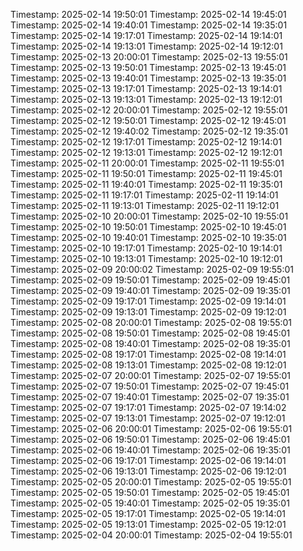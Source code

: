 Timestamp: 2025-02-14 19:50:01
Timestamp: 2025-02-14 19:45:01
Timestamp: 2025-02-14 19:40:01
Timestamp: 2025-02-14 19:35:01
Timestamp: 2025-02-14 19:17:01
Timestamp: 2025-02-14 19:14:01
Timestamp: 2025-02-14 19:13:01
Timestamp: 2025-02-14 19:12:01
Timestamp: 2025-02-13 20:00:01
Timestamp: 2025-02-13 19:55:01
Timestamp: 2025-02-13 19:50:01
Timestamp: 2025-02-13 19:45:01
Timestamp: 2025-02-13 19:40:01
Timestamp: 2025-02-13 19:35:01
Timestamp: 2025-02-13 19:17:01
Timestamp: 2025-02-13 19:14:01
Timestamp: 2025-02-13 19:13:01
Timestamp: 2025-02-13 19:12:01
Timestamp: 2025-02-12 20:00:01
Timestamp: 2025-02-12 19:55:01
Timestamp: 2025-02-12 19:50:01
Timestamp: 2025-02-12 19:45:01
Timestamp: 2025-02-12 19:40:02
Timestamp: 2025-02-12 19:35:01
Timestamp: 2025-02-12 19:17:01
Timestamp: 2025-02-12 19:14:01
Timestamp: 2025-02-12 19:13:01
Timestamp: 2025-02-12 19:12:01
Timestamp: 2025-02-11 20:00:01
Timestamp: 2025-02-11 19:55:01
Timestamp: 2025-02-11 19:50:01
Timestamp: 2025-02-11 19:45:01
Timestamp: 2025-02-11 19:40:01
Timestamp: 2025-02-11 19:35:01
Timestamp: 2025-02-11 19:17:01
Timestamp: 2025-02-11 19:14:01
Timestamp: 2025-02-11 19:13:01
Timestamp: 2025-02-11 19:12:01
Timestamp: 2025-02-10 20:00:01
Timestamp: 2025-02-10 19:55:01
Timestamp: 2025-02-10 19:50:01
Timestamp: 2025-02-10 19:45:01
Timestamp: 2025-02-10 19:40:01
Timestamp: 2025-02-10 19:35:01
Timestamp: 2025-02-10 19:17:01
Timestamp: 2025-02-10 19:14:01
Timestamp: 2025-02-10 19:13:01
Timestamp: 2025-02-10 19:12:01
Timestamp: 2025-02-09 20:00:02
Timestamp: 2025-02-09 19:55:01
Timestamp: 2025-02-09 19:50:01
Timestamp: 2025-02-09 19:45:01
Timestamp: 2025-02-09 19:40:01
Timestamp: 2025-02-09 19:35:01
Timestamp: 2025-02-09 19:17:01
Timestamp: 2025-02-09 19:14:01
Timestamp: 2025-02-09 19:13:01
Timestamp: 2025-02-09 19:12:01
Timestamp: 2025-02-08 20:00:01
Timestamp: 2025-02-08 19:55:01
Timestamp: 2025-02-08 19:50:01
Timestamp: 2025-02-08 19:45:01
Timestamp: 2025-02-08 19:40:01
Timestamp: 2025-02-08 19:35:01
Timestamp: 2025-02-08 19:17:01
Timestamp: 2025-02-08 19:14:01
Timestamp: 2025-02-08 19:13:01
Timestamp: 2025-02-08 19:12:01
Timestamp: 2025-02-07 20:00:01
Timestamp: 2025-02-07 19:55:01
Timestamp: 2025-02-07 19:50:01
Timestamp: 2025-02-07 19:45:01
Timestamp: 2025-02-07 19:40:01
Timestamp: 2025-02-07 19:35:01
Timestamp: 2025-02-07 19:17:01
Timestamp: 2025-02-07 19:14:02
Timestamp: 2025-02-07 19:13:01
Timestamp: 2025-02-07 19:12:01
Timestamp: 2025-02-06 20:00:01
Timestamp: 2025-02-06 19:55:01
Timestamp: 2025-02-06 19:50:01
Timestamp: 2025-02-06 19:45:01
Timestamp: 2025-02-06 19:40:01
Timestamp: 2025-02-06 19:35:01
Timestamp: 2025-02-06 19:17:01
Timestamp: 2025-02-06 19:14:01
Timestamp: 2025-02-06 19:13:01
Timestamp: 2025-02-06 19:12:01
Timestamp: 2025-02-05 20:00:01
Timestamp: 2025-02-05 19:55:01
Timestamp: 2025-02-05 19:50:01
Timestamp: 2025-02-05 19:45:01
Timestamp: 2025-02-05 19:40:01
Timestamp: 2025-02-05 19:35:01
Timestamp: 2025-02-05 19:17:01
Timestamp: 2025-02-05 19:14:01
Timestamp: 2025-02-05 19:13:01
Timestamp: 2025-02-05 19:12:01
Timestamp: 2025-02-04 20:00:01
Timestamp: 2025-02-04 19:55:01

